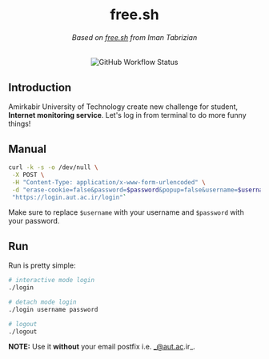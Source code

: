 <h1 align="center">free.sh</h1>
<h6 align="center"><i>Based on <a href="https://github.com/tabrizian/free.sh">free.sh</a> from Iman Tabrizian</i></h6>

<p align="center">
<img alt="GitHub Workflow Status" src="https://img.shields.io/github/actions/workflow/status/aut-cic/free.sh/sh-lint.yaml?logo=github&style=for-the-badge">
</p>

## Introduction

Amirkabir University of Technology create new challenge for student, **Internet monitoring service**.
Let's log in from terminal to do more funny things!

## Manual

```bash
curl -k -s -o /dev/null \
 -X POST \
 -H "Content-Type: application/x-www-form-urlencoded" \
 -d "erase-cookie=false&password=$password&popup=false&username=$username" \
 "https://login.aut.ac.ir/login"`
```

Make sure to replace `$username` with your username and `$password` with your password.

## Run

Run is pretty simple:

```bash
# interactive mode login
./login

# detach mode login
./login username password

# logout
./logout
```

**NOTE:** Use it **without** your email postfix i.e. _@aut.ac.ir_.
